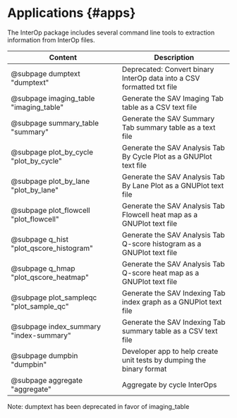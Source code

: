 # Applications                          {#apps}

The InterOp package includes several command line tools to extraction information from InterOp files.

| Content                                 | Description                                                                |
| --------------------------------------- | ---------------------------------------------------------------------------|
| @subpage dumptext "dumptext"            | Deprecated: Convert binary InterOp data into a CSV formatted txt file      |
| @subpage imaging_table "imaging_table"  | Generate the SAV Imaging Tab table as a CSV text file                      |
| @subpage summary_table "summary"        | Generate the SAV Summary Tab summary table as a text file                  |
| @subpage plot_by_cycle "plot_by_cycle"  | Generate the SAV Analysis Tab By Cycle Plot as a GNUPlot text file         |
| @subpage plot_by_lane "plot_by_lane"    | Generate the SAV Analysis Tab By Lane Plot as a GNUPlot text file          |
| @subpage plot_flowcell "plot_flowcell"  | Generate the SAV Analysis Tab Flowcell heat map as a GNUPlot text file     |
| @subpage q_hist "plot_qscore_histogram" | Generate the SAV Analysis Tab Q-score histogram as a GNUPlot text file     |
| @subpage q_hmap "plot_qscore_heatmap"   | Generate the SAV Analysis Tab Q-score heat map as a GNUPlot text file      |
| @subpage plot_sampleqc "plot_sample_qc" | Generate the SAV Indexing Tab index graph as a GNUPlot text file           |
| @subpage index_summary "index-summary"  | Generate the SAV Indexing Tab summary table as a CSV text file             |
| @subpage dumpbin "dumpbin"              | Developer app to help create unit tests by dumping the binary format       |
| @subpage aggregate "aggregate"          | Aggregate by cycle InterOps                                                |

Note: dumptext has been deprecated in favor of imaging_table
